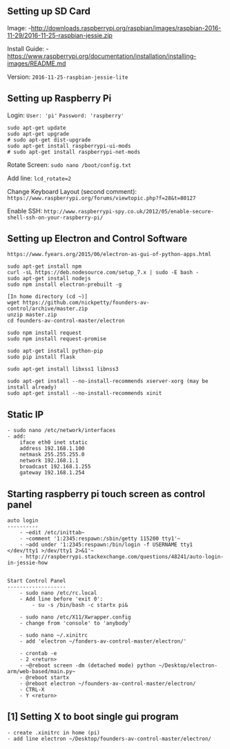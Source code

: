 Setting up SD Card
------------------
Image:
	-http://downloads.raspberrypi.org/raspbian/images/raspbian-2016-11-29/2016-11-25-raspbian-jessie.zip

Install Guide:
	-https://www.raspberrypi.org/documentation/installation/installing-images/README.md

Version: `2016-11-25-raspbian-jessie-lite`


Setting up Raspberry Pi
-----------------------

Login: 
	`User: 'pi'`
	`Password: 'raspberry'`

```
sudo apt-get update
sudo apt-get upgrade
# sudo apt-get dist-upgrade
sudo apt-get install raspberrypi-ui-mods
# sudo apt-get install raspberrypi-net-mods
```

Rotate Screen:
	`sudo nano /boot/config.txt`

Add line:
	`lcd_rotate=2`

Change Keyboard Layout (second comment):
	`https://www.raspberrypi.org/forums/viewtopic.php?f=28&t=80127`

Enable SSH:
	`http://www.raspberrypi-spy.co.uk/2012/05/enable-secure-shell-ssh-on-your-raspberry-pi/`



Setting up Electron and Control Software
----------------------------------------

`https://www.fyears.org/2015/06/electron-as-gui-of-python-apps.html`

```
sudo apt-get install npm
curl -sL https://deb.nodesource.com/setup_7.x | sudo -E bash -
sudo apt-get install nodejs
sudo npm install electron-prebuilt -g

[In home directory (cd ~)]
wget https://github.com/nickpetty/founders-av-control/archive/master.zip
unzip master.zip
cd founders-av-control-master/electron

sudo npm install request
sudo npm install request-promise

sudo apt-get install python-pip
sudo pip install flask

sudo apt-get install libxss1 libnss3

sudo apt-get install --no-install-recommends xserver-xorg (may be install already)
sudo apt-get install --no-install-recommends xinit
```


Static IP
---------

	- sudo nano /etc/network/interfaces
	- add:
		iface eth0 inet static
		address 192.168.1.100
		netmask 255.255.255.0
		network 192.168.1.1
		broadcast 192.168.1.255
		gateway 192.168.1.254



Starting raspberry pi touch screen as control panel
---------------------------------------------------

	auto login
	----------
		- ~edit /etc/inittab~
		- ~comment '1:2345:respawn:/sbin/getty 115200 tty1'~
		- ~add under '1:2345:respawn:/bin/login -f USERNAME tty1 </dev/tty1 >/dev/tty1 2>&1'~
		- http://raspberrypi.stackexchange.com/questions/48241/auto-login-in-jessie-how


	Start Control Panel
	-------------------
		- sudo nano /etc/rc.local
		- Add line before 'exit 0':
			- su -s /bin/bash -c startx pi&

		- sudo nano /etc/X11/Xwrapper.config
		- change from 'console' to 'anybody'

		- sudo nano ~/.xinitrc
		- add 'electron ~/fonders-av-control-master/electron/'

		- crontab -e
		- 2 <return>
		- ~@reboot screen -dm (detached mode) python ~/Desktop/electron-arm/web-based/main.py~
		- @reboot startx
		- @reboot electron ~/founders-av-control-master/electron/
		- CTRL-X
		- Y <return>



[1] Setting X to boot single gui program
----------------------------------------

	- create .xinitrc in home (pi)
	- add line electron ~/Desktop/founders-av-control-master/electron/ 




